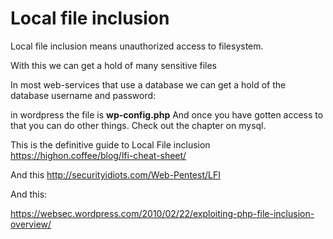 # Local file inclusion

Local file inclusion means unauthorized access to filesystem.

With this we can get a hold of many sensitive files


In most web-services that use a database we can get a hold of the database username and password:


in wordpress the file is **wp-config.php**
And once you have gotten access to that you can do other things. Check out the chapter on mysql.


This is the definitive guide to Local File inclusion
https://highon.coffee/blog/lfi-cheat-sheet/

And this
http://securityidiots.com/Web-Pentest/LFI

And this:

https://websec.wordpress.com/2010/02/22/exploiting-php-file-inclusion-overview/